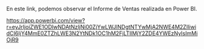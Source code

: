 En este link, podemos observar el Informe de Ventas realizada en Power BI.

https://app.powerbi.com/view?r=eyJrIjoiZWE1ODIwNDAtNzljNi00ZjYwLWJlNDgtNTYwMjA2NWE4M2ZlIiwidCI6IjY4MmE0ZTZhLWE3N2YtNDk1OC1hM2FjLTllMjY2ZDE4YWEzNyIsImMiOjR9

